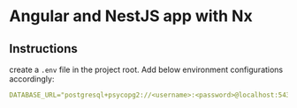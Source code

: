 # Angular and NestJS app with Nx

## Instructions

create a `.env` file in the project root. Add below environment configurations accordingly:

```yml
DATABASE_URL="postgresql+psycopg2://<username>:<password>@localhost:5432/<db_name>"
```